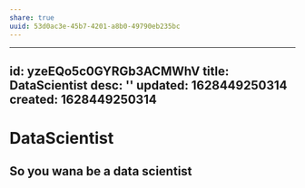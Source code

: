 ```yaml
---
share: true
uuid: 53d0ac3e-45b7-4201-a8b0-49790eb235bc
---
```

---
id: yzeEQo5c0GYRGb3ACMWhV
title: DataScientist
desc: ''
updated: 1628449250314
created: 1628449250314
---
# DataScientist
So you wana be a data scientist
-------------------------------
